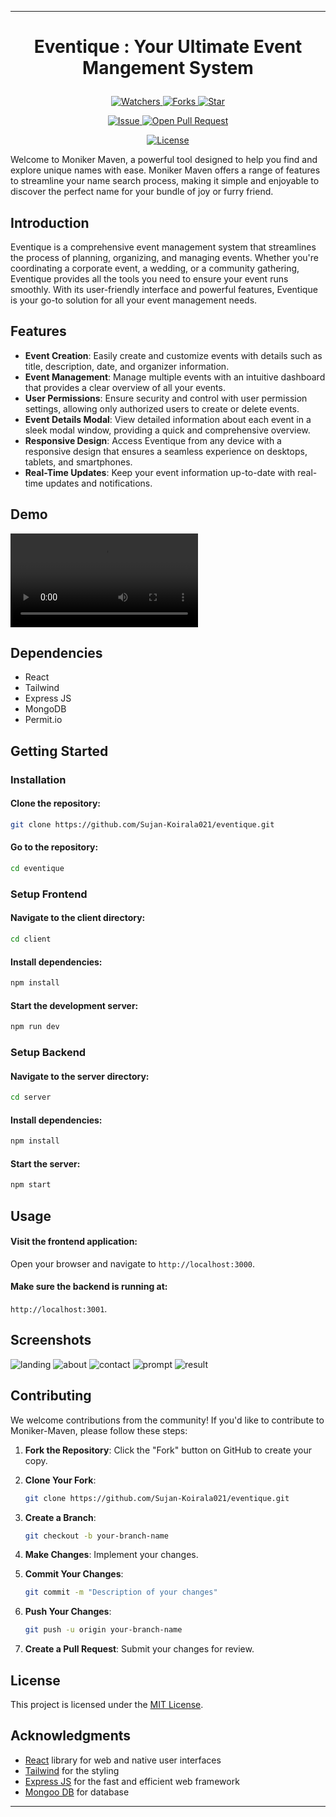 

---

# <p align="center">Eventique</span> : Your Ultimate Event Mangement System</p>
<p align="center">
    <p align="center">
        <a href="https://github.com/Sujan-Koirala021/eventique" target="blank">
            <img src="https://img.shields.io/github/watchers/Sujan-Koirala021/eventique?style=for-the-badge&logo=appveyor" alt="Watchers"/>
        </a>
        <a href="https://github.com/Sujan-Koirala021/eventique" target="blank">
            <img src="https://img.shields.io/github/forks/Sujan-Koirala021/eventique?style=for-the-badge&logo=appveyor" alt="Forks"/>
        </a>
        <a href="https://github.com/Sujan-Koirala021/eventique/stargazers" target="blank">
            <img src="https://img.shields.io/github/stars/Sujan-Koirala021/eventique?style=for-the-badge&logo=appveyor" alt="Star"/>
        </a>
    </p>
    <p align="center">
        <a href="https://github.com/Sujan-Koirala021/eventique/issues" target="blank">
            <img src="https://img.shields.io/github/issues/Sujan-Koirala021/eventique?style=for-the-badge&logo=appveyor" alt="Issue"/>
        </a>
        <a href="https://github.com/Sujan-Koirala021/eventique/pulls" target="blank">
            <img src="https://img.shields.io/github/issues-pr/Sujan-Koirala021/eventique?style=for-the-badge&logo=appveyor" alt="Open Pull Request"/>
        </a>
    </p>
    <p align="center">
        <a href="https://github.com/Sujan-Koirala021/eventique/blob/master/LICENSE" target="blank">
            <img src="https://img.shields.io/github/license/Sujan-Koirala021/eventique?style=for-the-badge&logo=appveyor" alt="License" />
        </a>
    </p>
</p>

Welcome to Moniker Maven, a powerful tool designed to help you find and explore unique names with ease. Moniker Maven offers a range of features to streamline your name search process, making it simple and enjoyable to discover the perfect name for your bundle of joy or furry friend.


## Introduction
Eventique is a comprehensive event management system that streamlines the process of planning, organizing, and managing events. Whether you're coordinating a corporate event, a wedding, or a community gathering, Eventique provides all the tools you need to ensure your event runs smoothly. With its user-friendly interface and powerful features, Eventique is your go-to solution for all your event management needs.

## Features

- **Event Creation**: Easily create and customize events with details such as title, description, date, and organizer information.
- **Event Management**: Manage multiple events with an intuitive dashboard that provides a clear overview of all your events.
- **User Permissions**: Ensure security and control with user permission settings, allowing only authorized users to create or delete events.
- **Event Details Modal**: View detailed information about each event in a sleek modal window, providing a quick and comprehensive overview.
- **Responsive Design**: Access Eventique from any device with a responsive design that ensures a seamless experience on desktops, tablets, and smartphones.
- **Real-Time Updates**: Keep your event information up-to-date with real-time updates and notifications.

## Demo
<video src=""></video>




## Dependencies
- React
- Tailwind
- Express JS
- MongoDB
- Permit.io

## Getting Started

### Installation

#### Clone the repository:
```bash
git clone https://github.com/Sujan-Koirala021/eventique.git
```
#### Go to the repository:
```bash
cd eventique
```


### Setup Frontend 

#### Navigate to the client directory:
```bash
cd client
```

#### Install dependencies:
```bash
npm install
```

#### Start the development server:
```bash
npm run dev
```





### Setup Backend 

#### Navigate to the server directory:
```bash
cd server
```

#### Install dependencies:
```bash
npm install
```

#### Start the  server:
```bash
npm start
```

## Usage

#### Visit the frontend application:
Open your browser and navigate to `http://localhost:3000`.

#### Make sure the backend is running at:
`http://localhost:3001`.


## Screenshots

![landing](https://github.com/Sujan-Koirala021/moniker-maven/assets/84112374/dad74a1d-53e2-40d7-802b-bc545139b9fa)
![about](https://github.com/Sujan-Koirala021/moniker-maven/assets/84112374/28317848-27ed-494e-9bf9-42e59c54fb67)
![contact](https://github.com/Sujan-Koirala021/moniker-maven/assets/84112374/f103f3c0-f3e7-4489-828e-8492bdf8019b)
![prompt](https://github.com/Sujan-Koirala021/moniker-maven/assets/84112374/7cbb5f4a-6d20-4b02-b50c-2529872b6cb7)
![result](https://github.com/Sujan-Koirala021/moniker-maven/assets/84112374/f2a36447-c814-4245-9b6f-abc76cdbd418)


## Contributing

We welcome contributions from the community! If you'd like to contribute to Moniker-Maven, please follow these steps:

1. **Fork the Repository**: Click the "Fork" button on GitHub to create your copy.

2. **Clone Your Fork**:
   ```bash
   git clone https://github.com/Sujan-Koirala021/eventique.git
   ```

3. **Create a Branch**:
   ```bash
   git checkout -b your-branch-name
   ```

4. **Make Changes**: Implement your changes.

5. **Commit Your Changes**:
   ```bash
   git commit -m "Description of your changes"
   ```

6. **Push Your Changes**:
   ```bash
   git push -u origin your-branch-name
   ```

7. **Create a Pull Request**: Submit your changes for review.

## License

This project is licensed under the [MIT License](LICENSE).

## Acknowledgments

- [React](https://reactjs.org/) library for web and native user interfaces
- [Tailwind](https://tailwindcss.com/) for the styling
- [Express JS](https://expressjs.com/) for the fast and efficient web framework
- [Mongoo DB](https://www.mongodb.com/docs/) for database


---

